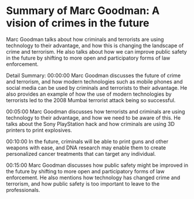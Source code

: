 # Summary of Marc Goodman: A vision of crimes in the future

Marc Goodman talks about how criminals and terrorists are using technology to their advantage, and how this is changing the landscape of crime and terrorism. He also talks about how we can improve public safety in the future by shifting to more open and participatory forms of law enforcement.

Detail Summary: 
00:00:00
Marc Goodman discusses the future of crime and terrorism, and how modern technologies such as mobile phones and social media can be used by criminals and terrorists to their advantage. He also provides an example of how the use of modern technologies by terrorists led to the 2008 Mumbai terrorist attack being so successful.

00:05:00
Marc Goodman discusses how terrorists and criminals are using technology to their advantage, and how we need to be aware of this. He talks about the Sony PlayStation hack and how criminals are using 3D printers to print explosives.

00:10:00
In the future, criminals will be able to print guns and other weapons with ease, and DNA research may enable them to create personalized cancer treatments that can target any individual.

00:15:00
Marc Goodman discusses how public safety might be improved in the future by shifting to more open and participatory forms of law enforcement. He also mentions how technology has changed crime and terrorism, and how public safety is too important to leave to the professionals.

